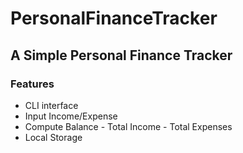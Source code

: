 # PersonalFinanceTracker

## A Simple Personal Finance Tracker

### Features
* CLI interface
* Input Income/Expense
* Compute Balance - Total Income - Total Expenses
* Local Storage 
